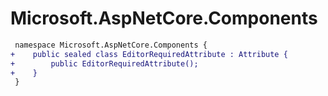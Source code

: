 # Microsoft.AspNetCore.Components

``` diff
 namespace Microsoft.AspNetCore.Components {
+    public sealed class EditorRequiredAttribute : Attribute {
+        public EditorRequiredAttribute();
+    }
 }
```
